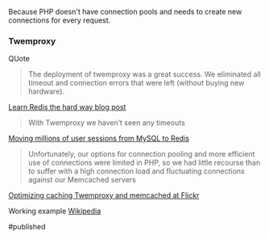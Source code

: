 Because PHP doesn't have connection pools and needs to create new connections for every request.

### Twemproxy

QUote

> The deployment of twemproxy was a great success. We eliminated all timeout and connection errors that were left (without buying new hardware).

[Learn Redis the hard way blog post](https://tech.trivago.com/2017/01/25/learn-redis-the-hard-way-in-production/)

> With Twemproxy we haven’t seen any timeouts

[Moving millions of user sessions from MySQL to Redis](https://medium.com/hootsuite-engineering/moving-millions-of-user-sessions-from-mysql-to-redis-ce709a4e93e9)

> Unfortunately, our options for connection pooling and more efficient use of connections were limited in PHP, so we had little recourse than to suffer with a high connection load and fluctuating connections against our Memcached servers

[Optimizing caching Twemproxy and memcached at Flickr](https://code.flickr.net/2015/07/10/optimizing-caching-twemproxy-and-memcached-at-flickr/)

Working example [Wikipedia](https://grafana.wikimedia.org/d/000000216/nutcracker?orgId=1&var-cluster=All&var-pool=All&var-datasource=eqiad%20prometheus%2Fops)

#published 